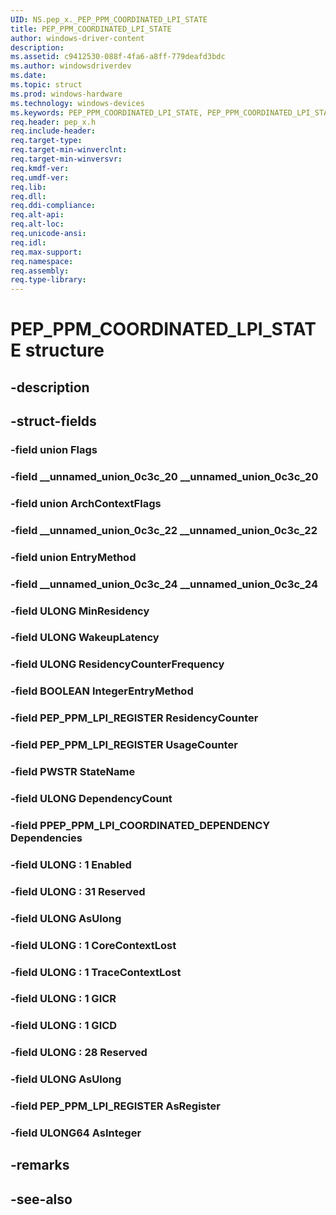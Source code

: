 ```yaml
---
UID: NS.pep_x._PEP_PPM_COORDINATED_LPI_STATE
title: PEP_PPM_COORDINATED_LPI_STATE
author: windows-driver-content
description: 
ms.assetid: c9412530-088f-4fa6-a8ff-779deafd3bdc
ms.author: windowsdriverdev
ms.date: 
ms.topic: struct
ms.prod: windows-hardware
ms.technology: windows-devices
ms.keywords: PEP_PPM_COORDINATED_LPI_STATE, PEP_PPM_COORDINATED_LPI_STATE, *PPEP_PPM_COORDINATED_LPI_STATE
req.header: pep_x.h
req.include-header:
req.target-type:
req.target-min-winverclnt:
req.target-min-winversvr:
req.kmdf-ver:
req.umdf-ver:
req.lib:
req.dll:
req.ddi-compliance:
req.alt-api:
req.alt-loc:
req.unicode-ansi:
req.idl:
req.max-support:
req.namespace:
req.assembly:
req.type-library:
---
```


# PEP_PPM_COORDINATED_LPI_STATE structure

## -description



## -struct-fields

### -field union Flags			
 	
### -field __unnamed_union_0c3c_20 __unnamed_union_0c3c_20			
 	
### -field union ArchContextFlags			
 	
### -field __unnamed_union_0c3c_22 __unnamed_union_0c3c_22			
 	
### -field union EntryMethod			
 	
### -field __unnamed_union_0c3c_24 __unnamed_union_0c3c_24			
 	
### -field ULONG MinResidency			
 	
### -field ULONG WakeupLatency			
 	
### -field ULONG ResidencyCounterFrequency			
 	
### -field BOOLEAN IntegerEntryMethod			
 	
### -field PEP_PPM_LPI_REGISTER ResidencyCounter			
 	
### -field PEP_PPM_LPI_REGISTER UsageCounter			
 	
### -field PWSTR StateName			
 	
### -field ULONG DependencyCount			
 	
### -field PPEP_PPM_LPI_COORDINATED_DEPENDENCY Dependencies			
 	
### -field ULONG  : 1 Enabled			
 	
### -field ULONG  : 31 Reserved			
 	
### -field ULONG AsUlong			
 	
### -field ULONG  : 1 CoreContextLost			
 	
### -field ULONG  : 1 TraceContextLost			
 	
### -field ULONG  : 1 GICR			
 	
### -field ULONG  : 1 GICD			
 	
### -field ULONG  : 28 Reserved			
 	
### -field ULONG AsUlong			
 	
### -field PEP_PPM_LPI_REGISTER AsRegister			
 	
### -field ULONG64 AsInteger			
 	
## -remarks

## -see-also